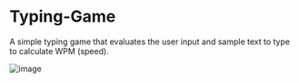 # Typing-Game
A simple typing game that evaluates the user input and sample text to type to calculate WPM (speed).

 
![image](https://github.com/ashishdino06/Typing-Game/assets/136683329/7f90178a-05c6-46e8-b996-1f55f98761b8)

